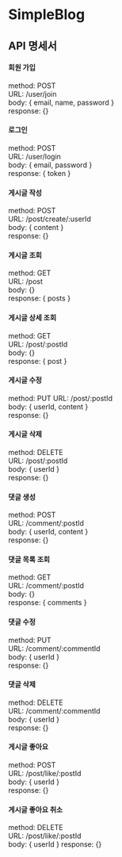 # SimpleBlog  
## API 명세서  
#### 회원 가입
method: POST  
URL: /user/join   
body: { email, name, password }    
response: {}  
  
#### 로그인
method: POST  
URL: /user/login  
body: { email, password }  
response: { token }  
  
#### 게시글 작성  
method: POST  
URL: /post/create/:userId  
body: { content }  
response: {}  
  
#### 게시글 조회  
method: GET  
URL: /post  
body: {}  
response: { posts }  
  
#### 게시글 상세 조회  
method: GET  
URL: /post/:postId  
body: {}  
response: { post }  
  
#### 게시글 수정  
method: PUT 
URL: /post/:postId  
body: { userId, content }  
response: {}  
  
#### 게시글 삭제  
method: DELETE  
URL: /post/:postId  
body: { userId }  
response: {}  
  
#### 댓글 생성  
method: POST  
URL: /comment/:postId  
body: { userId, content }  
response: {}  
  
#### 댓글 목록 조회  
method: GET  
URL: /comment/:postId  
body: {}  
response: { comments }  
  
#### 댓글 수정  
method: PUT  
URL: /comment/:commentId  
body: { userId }  
response: {}  
  
#### 댓글 삭제  
method: DELETE  
URL: /comment/:commentId  
body: { userId }  
response: {}  
  
#### 게시글 좋아요  
method: POST  
URL: /post/like/:postId  
body: { userId }  
response: {}  
  
#### 게시글 좋아요 취소 
method: DELETE  
URL: /post/like/:postId  
body: { userId }
response: {}  
  
  









